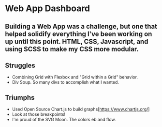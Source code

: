 # **Web App Dashboard**

## Building a Web App was a challenge, but one that helped solidify everything I've been working on up until this point. HTML, CSS, Javascript, and using SCSS to make my CSS more modular.

## Struggles 
- Combining Grid with Flexbox and "Grid within a Grid" behavior.
- Div Soup. So many divs to accomplish what I wanted.

## Triumphs
- Used Open Source Chart.js to build graphs[https://www.chartjs.org/]
- Look at those breakpoints!
- I'm proud of the SVG Moon. The colors eb and flow.
